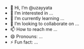 - 👋 Hi, I’m @uzayyata
- 👀 I’m interested in ...
- 🌱 I’m currently learning ...
- 💞️ I’m looking to collaborate on ...
- 📫 How to reach me ...
- 😄 Pronouns: ...
- ⚡ Fun fact: ...

<!---
uzayyata/uzayyata is a ✨ special ✨ repository because its `README.md` (this file) appears on your GitHub profile.
You can click the Preview link to take a look at your changes.
--->
